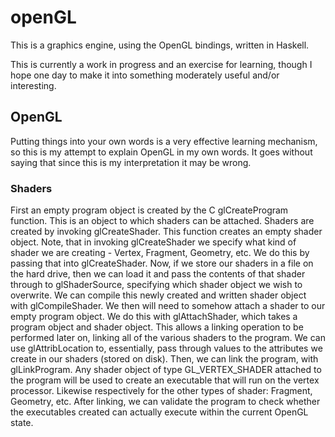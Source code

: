 # openGL

This is a graphics engine, using the OpenGL bindings, written in Haskell. 

This is currently a work in progress and an exercise for learning, though I hope one day to make it into something moderately useful and/or interesting.

## OpenGL

Putting things into your own words is a very effective learning mechanism, so this is my attempt to explain OpenGL in my own words. It goes without saying that since this is my interpretation it may be wrong.

### Shaders

First an empty program object is created by the C glCreateProgram function. This is an object to which shaders can be attached. Shaders are created by invoking glCreateShader. This function creates an empty shader object. Note, that in invoking glCreateShader we specify what kind of shader we are creating - Vertex, Fragment, Geometry, etc. We do this by passing that into glCreateShader. Now, if we store our shaders in a file on the hard drive, then we can load it and pass the contents of that shader through to glShaderSource, specifying which shader object we wish to overwrite. We can compile this newly created and written shader object with glCompileShader. We then will need to somehow attach a shader to our empty program object. We do this with glAttachShader, which takes a program object and shader object. This allows a linking operation to be performed later on, linking all of the various shaders to the program. We can use glAttribLocation to, essentially, pass through values to the attributes we create in our shaders (stored on disk). Then, we can link the program, with glLinkProgram. Any shader object of type GL_VERTEX_SHADER attached to the program will be used to create an executable that will run on the vertex processor. Likewise respectively for the other types of shader: Fragment, Geometry, etc. After linking, we can validate the program to check whether the executables created can actually execute within the current OpenGL state.
